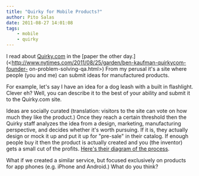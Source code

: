 ```yaml
---
title: "Quirky for Mobile Products?"
author: Pito Salas
date: 2011-08-27 14:01:08
tags:
    - mobile
    - quirky
---
```



I read about [Quirky.com](<http://www.quirky.com/>) in the [paper the other
day.](<http://www.nytimes.com/2011/08/25/garden/ben-kaufman-quirkycom-founder-
on-problem-solving-qa.html>) From my perusal it's a site where people (you and
me) can submit ideas for manufactured products.

For example, let's say I have an idea for a dog leash with a built in
flashlight. Clever eh? Well, you can describe it to the best of your ability
and submit it to the Quirky.com site.

Ideas are socially curated (translation: visitors to the site can vote on how
much they like the product.) Once they reach a certain threshold then the
Quirky staff analyzes the idea from a design, marketing, manufacturing
perspective, and decides whether it's worth pursuing. If it is, they actually
design or mock it up and put it up for "pre-sale" in their catalog. If enough
people buy it then the product is actually created and you (the inventor) gets
a small cut of the profits. [Here's their diagram of the
process](<http://www.quirky.com/learn>).

What if we created a similar service, but focused exclusively on products for
app phones (e.g. iPhone and Android.) What do you think?


